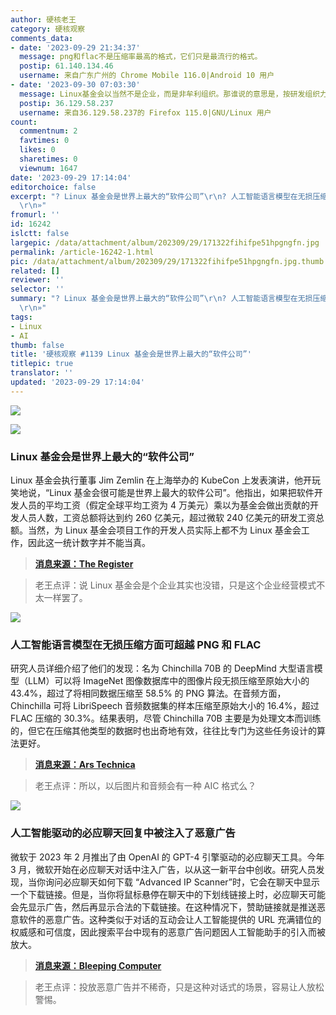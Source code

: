 ```yaml
---
author: 硬核老王
category: 硬核观察
comments_data:
- date: '2023-09-29 21:34:37'
  message: png和flac不是压缩率最高的格式，它们只是最流行的格式。
  postip: 61.140.134.46
  username: 来自广东广州的 Chrome Mobile 116.0|Android 10 用户
- date: '2023-09-30 07:03:30'
  message: Linux基金会以当然不是企业，而是非牟利组织。那谁说的意思是，按研发组织力算，Linux基金会动员起的研发程序员数量超过了最大的公司微软公司。
  postip: 36.129.58.237
  username: 来自36.129.58.237的 Firefox 115.0|GNU/Linux 用户
count:
  commentnum: 2
  favtimes: 0
  likes: 0
  sharetimes: 0
  viewnum: 1647
date: '2023-09-29 17:14:04'
editorchoice: false
excerpt: "? Linux 基金会是世界上最大的“软件公司”\r\n? 人工智能语言模型在无损压缩方面可超越 PNG 和 FLAC\r\n? 人工智能驱动的必应聊天回复中被注入了恶意广告\r\n»
  \r\n»"
fromurl: ''
id: 16242
islctt: false
largepic: /data/attachment/album/202309/29/171322fihifpe51hpgngfn.jpg
permalink: /article-16242-1.html
pic: /data/attachment/album/202309/29/171322fihifpe51hpgngfn.jpg.thumb.jpg
related: []
reviewer: ''
selector: ''
summary: "? Linux 基金会是世界上最大的“软件公司”\r\n? 人工智能语言模型在无损压缩方面可超越 PNG 和 FLAC\r\n? 人工智能驱动的必应聊天回复中被注入了恶意广告\r\n»
  \r\n»"
tags:
- Linux
- AI
thumb: false
title: '硬核观察 #1139 Linux 基金会是世界上最大的“软件公司”'
titlepic: true
translator: ''
updated: '2023-09-29 17:14:04'
---
```


![](/data/attachment/album/202309/29/171322fihifpe51hpgngfn.jpg)


![](/data/attachment/album/202309/29/171324iiekkekiemizumke.jpg)


### Linux 基金会是世界上最大的“软件公司”


Linux 基金会执行董事 Jim Zemlin 在上海举办的 KubeCon 上发表演讲，他开玩笑地说，“Linux 基金会很可能是世界上最大的软件公司”。他指出，如果把软件开发人员的平均工资（假定全球平均工资为 4 万美元）乘以为基金会做出贡献的开发人员人数，工资总额将达到约 260 亿美元，超过微软 240 亿美元的研发工资总额。当然，为 Linux 基金会项目工作的开发人员实际上都不为 Linux 基金会工作，因此这一统计数字并不能当真。



> 
> **[消息来源：The Register](https://www.theregister.com/2023/09/28/kubecon_shanghai/)**
> 
> 
> 



> 
> 老王点评：说 Linux 基金会是个企业其实也没错，只是这个企业经营模式不太一样罢了。
> 
> 
> 


![](/data/attachment/album/202309/29/171340rl2jwtbl4ctvli44.jpg)


### 人工智能语言模型在无损压缩方面可超越 PNG 和 FLAC


研究人员详细介绍了他们的发现：名为 Chinchilla 70B 的 DeepMind 大型语言模型（LLM）可以将 ImageNet 图像数据库中的图像片段无损压缩至原始大小的 43.4%，超过了将相同数据压缩至 58.5% 的 PNG 算法。在音频方面，Chinchilla 可将 LibriSpeech 音频数据集的样本压缩至原始大小的 16.4%，超过 FLAC 压缩的 30.3%。结果表明，尽管 Chinchilla 70B 主要是为处理文本而训练的，但它在压缩其他类型的数据时也出奇地有效，往往比专门为这些任务设计的算法更好。



> 
> **[消息来源：Ars Technica](https://arstechnica.com/information-technology/2023/09/ai-language-models-can-exceed-png-and-flac-in-lossless-compression-says-study/)**
> 
> 
> 



> 
> 老王点评：所以，以后图片和音频会有一种 AIC 格式么？
> 
> 
> 


![](/data/attachment/album/202309/29/171349igrc85rr8gw5cxtf.jpg)


### 人工智能驱动的必应聊天回复中被注入了恶意广告


微软于 2023 年 2 月推出了由 OpenAI 的 GPT-4 引擎驱动的必应聊天工具。今年 3 月，微软开始在必应聊天对话中注入广告，以从这一新平台中创收。研究人员发现，当你询问必应聊天如何下载 “Advanced IP Scanner”时，它会在聊天中显示一个下载链接。但是，当你将鼠标悬停在聊天中的下划线链接上时，必应聊天可能会先显示广告，然后再显示合法的下载链接。在这种情况下，赞助链接就是推送恶意软件的恶意广告。这种类似于对话的互动会让人工智能提供的 URL 充满错位的权威感和可信度，因此搜索平台中现有的恶意广告问题因人工智能助手的引入而被放大。



> 
> **[消息来源：Bleeping Computer](https://www.bleepingcomputer.com/news/security/bing-chat-responses-infiltrated-by-ads-pushing-malware/)**
> 
> 
> 



> 
> 老王点评：投放恶意广告并不稀奇，只是这种对话式的场景，容易让人放松警惕。
> 
> 
>